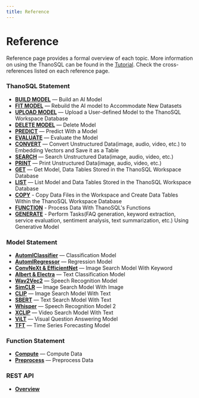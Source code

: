 ```yaml
---
title: Reference
---
```


# __Reference__

Reference page provides a formal overview of each topic. More information on using the ThanoSQL can be found in the [Tutorial](/en/tutorials/algorithm_list/). Check the cross-references listed on each reference page.

### __ThanoSQL Statement__

- [__BUILD MODEL__](/en/how-to_guides/ThanoSQL_query/BUILD_MODEL_SYNTAX/) — Build an AI Model
- [__FIT MODEL__](/en/how-to_guides/ThanoSQL_query/FIT_MODEL_SYNTAX/) —  Rebuild the AI model to Accommodate New Datasets
- [__UPLOAD MODEL__](/en/how-to_guides/ThanoSQL_query/UPLOAD_MODEL_SYNTAX/) — Upload a User-defined Model to the ThanoSQL Workspace Database
- [__DELETE MODEL__](/en/how-to_guides/ThanoSQL_query/DELETE_MODEL_SYNTAX/) —  Delete Model
- [__PREDICT__](/en/how-to_guides/ThanoSQL_query/PREDICT_SYNTAX/) — Predict With a Model
- [__EVALUATE__](/en/how-to_guides/ThanoSQL_query/EVALUATE_SYNTAX/) — Evaluate the Model
- [__CONVERT__](/en/how-to_guides/ThanoSQL_query/CONVERT_SYNTAX/) — Convert Unstructured Data(image, audio, video, etc.) to Embedding Vectors and Save it as a Table
- [__SEARCH__](/en/how-to_guides/ThanoSQL_query/SEARCH_SYNTAX/) — Search Unstructured Data(image, audio, video, etc.)
- [__PRINT__](/en/how-to_guides/ThanoSQL_query/PRINT_SYNTAX/) — Print Unstructured Data(image, audio, video, etc.)
- [__GET__](/en/how-to_guides/ThanoSQL_query/GET_SYNTAX/) —  Get Model, Data Tables Stored in the ThanoSQL Workspace Database
- [__LIST__](/en/how-to_guides/ThanoSQL_query/LIST_SYNTAX/) — List Model and Data Tables Stored in the ThanoSQL Workspace Database
- [__COPY__](/en/how-to_guides/ThanoSQL_query/COPY_SYNTAX/) - Copy Data Files in the Workspace and Create Data Tables Within the ThanoSQL Workspace Database
- [__FUNCTION__](/en/how-to_guides/ThanoSQL_query/FUNCTION_SYNTAX/) - Process Data With ThanoSQL's Functions  
- [__GENERATE__](../ThanoSQL_query/GENERATE_SYNTAX/) - Perform Tasks(FAQ generation, keyword extraction, service evaluation, sentiment analysis, text summarization, etc.) Using Generative Model  

### __Model Statement__

- [__AutomlClassifier__](/en/how-to_guides/ThanoSQL_model/AutomlClassifier/) — Classification Model
- [__AutomlRegressor__](/en/how-to_guides/ThanoSQL_model/AutomlRegressor/) — Regression Model
- [__ConvNeXt & EfficientNet__](/en/how-to_guides/ThanoSQL_model/ConvNeXt_EfficientNet/) — Image Search Model With Keyword
- [__Albert & Electra__](/en/how-to_guides/ThanoSQL_model/Albert_Electra/) — Text Classification Model
- [__Wav2Vec2__](/en/how-to_guides/ThanoSQL_model/Wav2Vec2/) — Speech Recognition Model
- [__SimCLR__](/en/how-to_guides/ThanoSQL_model/SimCLR/) —  Image Search Model With Image
- [__CLIP__](/en/how-to_guides/ThanoSQL_model/CLIP/) — Image Search Model With Text
- [__SBERT__](/en/how-to_guides/ThanoSQL_model/SBERT/) — Text Search Model With Text
- [__Whisper__](/en/how-to_guides/ThanoSQL_model/Whisper/) — Speech Recognition Model 2 
- [__XCLIP__](/en/how-to_guides/ThanoSQL_model/XCLIP/) — Video Search Model With Text 
- [__ViLT__](/en/how-to_guides/ThanoSQL_model/ViLT/) — Visual Question Answering Model 
- [__TFT__](/en/how-to_guides/ThanoSQL_model/TFT/) — Time Series Forecasting Model

### __Function Statement__ 
- [__Compute__](/en/how-to_guides/ThanoSQL_function/Compute/) — Compute Data 
- [__Preprocess__](/en/how-to_guides/ThanoSQL_function/Preprocess/) — Preprocess Data

### __REST API__

- [__Overview__](/en/how-to_guides/ThanoSQL_connecting/overview/)
